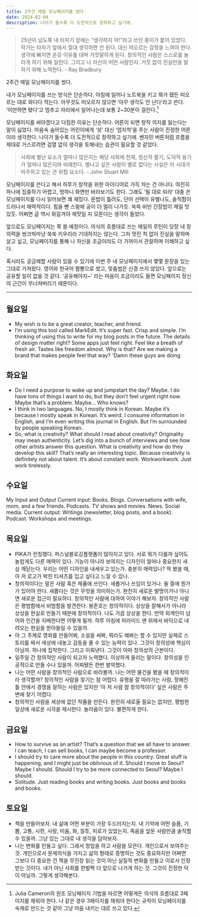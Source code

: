 ```yaml
---
title: 2주간 매일 모닝페이지를 썼다
date: 2024-02-04
description: 나이가 들수록 더 도전적으로 창작하고 싶기에.
---
```


> 25년이 넘도록 내 타자기 앞에는 “생각하지 마!”라고 쓰인 종이가 붙어 있었다. 작가는 타자기 앞에서 절대 생각하면 안 된다. 대신 떠오르는 감정을 느껴야 한다. 생각에 빠지면 온갖 이유를 대며 거짓말하게 된다. 창의적인 사람은 스스로를 놀라게 하기 위해 일한다. 그리고 나 자신이 어떤 사람인지. 거짓 없이 진실만을 말하기 위해 노력한다. - Ray Bradbury

2주간 매일 모닝페이지를 썼다.

내가 모닝페이지를 쓰는 방식은 단순하다. 아침에 일어나 노트북을 키고 뭐가 됐든 떠오르는 대로 와다다 적는다. 아무것도 떠오르지 않으면 ‘아무 생각도 안 난다’라고 쓴다. ‘이만하면 됐다’고 멈추고 자리에서 일어나는데 보통 2~30분이 걸린다.[^1]

[^1]: Julia Cameron의 원조 모닝페이지 기법을 따르면 어떻게든 의식의 흐름대로 3페이지를 채워야 한다. 나 같은 경우 3페이지를 채워야 한다는 규칙이 모닝페이지를 숙제로 만드는 것 같아 그냥 마음 내키는 대로 쓰고 있다.

모닝페이지를 써야겠다고 다짐한 이유는 단순하다. 어른이 되면 창작 의지를 잃는다는 말이 싫었다. 마음속 숨어있는 어린이에게 ‘쉿' 대신 ‘엄지척’을 주는 사람이 진정한 어른이라 생각한다. 나이가 들수록 더 도전적으로 창작하고 싶기에. 벤자민 버튼처럼 흐름을 제대로 거스르려면 검열 없이 생각을 토해내는 습관이 필요할 것 같았다.

> 사회에 별난 요소가 얼마나 많은지는 해당 사회에 천재, 정신적 활기, 도덕적 용기가 얼마나 많은지와 비례한다. 별나고 싶은 사람이 별로 없다는 사실은 이 시대가 마주하고 있는 큰 위험 요소다. - John Stuart Mill

모닝페이지를 쓴다고 해서 하루가 창작을 위한 아이디어로 가득 차는 건 아니다. 여전히 하나에 집중하기 어렵고, 멍하니 화면만 바라보기도 한다. 그래도 ‘될 대로 되라’ 대충 쓴 모닝페이지를 다시 읽어보면 꽤 재밌다. 문법이 틀려도, 단어 선택이 유별나도, 솔직함이 드러나서 매력적이다. 힘을 뺀 스윙에 공이 더 멀리 나가듯. 쓱쓱 비빈 간장밥이 제일 맛있듯. 어쩌면 글 역시 휘갈겨야 제맛일 지 모른다는 생각이 들었다.

앞으로도 모닝페이지는 쭉 쓸 예정이다. 의식의 흐름대로 쓰는 매일의 루틴이 당장 내 창의력을 씽크빅마냥 쑥쑥 키우리라 기대하지는 않는다. 그저 멋진 척 없이 진실을 말하며 살고 싶고, 모닝페이지를 통해 나 자신을 조금이라도 더 가까이서 관찰하며 이해하고 싶다.

혹시라도 궁금해할 사람이 있을 수 있기에 이번 주 내 모닝페이지에서 몇몇 문장을 있는 그대로 가져왔다. 영어와 한국어 짬뽕으로 썼고, 맞춤법은 신경 쓰지 않았다. 앞으로는 공유할 일이 없을 것 같다. ‘공유해야지~' 라는 마음이 조금이라도 들면 모닝페이지 정신의 근간이 무너져버리기 때문이다.

---

## 월요일
- My wish is to be a great creator, teacher, and friend.
- I’m using this tool called MarkEdit. It’s super fast. Crisp and simple. I’m thinking of using this to write for my blog posts in the future. The details of design matter right? Some apps just feel right. Feel like a breath of fresh air. Tastes like freedom almost. Why is that? Are we making a brand that makes people feel that way? 'Damn these guys are doing 

## 화요일
- Do I need a purpose to wake up and jumpstart the day? Maybe. I do have tons of things I want to do, but they don’t feel urgent right now. Maybe that’s a problem. Maybe… Who knows?
- I think in two languages. No, I mostly think in Korean. Maybe it’s because I mostly speak in Korean. It’s weird. I consume information in English, and I’m even writing this journal in English. But I’m surrounded by people speaking Korean.
- So, what is creativity? What should I read about creativity? Originality may mean authenticity. Let’s dig into a bunch of interviews and see how other artists answer this question. What is creativity and how do they develop this skill? That’s really an interesting topic. Because creativity is definitely not about talent. It’s about constant work. Workworkwork. Just work tirelessly.

## 수요일
My Input and Output
Current input:
Books.
Blogs.
Conversations with wife, mom, and a few friends.
Podcasts.
TV shows and movies.
News.
Social media.
Current output:
Writings (newsletter, blog posts, and a book).
Podcast.
Workshops and meetings.

## 목요일
- PIKA가 런칭했다. 퍼스널블로깅플랫폼이 많아지고 있다. 서로 뭐가 다를까 싶어도 놀랍게도 다른 매력이 있다. 기능이 아니라 보여지는 디자인이 얼마나 중요한지 새삼 깨닫는다. 우리는 어떤 디자인을 내세우고 있는가. 충분히 매력있나? 딱 봤을 때, 아 저 로고가 박힌 티셔츠를 입고 싶다고 느낄 수 있나.
- 창의적이다는 말은 사람 혹은 제품에 쓰인다. 새롭거나 쓰임이 있거나. 둘 중에 뭔가가 있어야 한다. 새롭다는 것은 무엇을 의미하는가. 완전히 새로운 발명이거나 아니면 새로운 접근이 필요하다. 창의적인 사람에 대하여 이야기 해보자. 창의적인 사람은 평범함에서 비범함을 발견한다. 봉준호는 창의적이다. 상상을 잘해서가 아니라 상상을 현실로 만들기 때문에 창의적이다. 나도 가끔 상상을 한다. 만약 외계인이 넘어와 인간을 지배한다면 어떻게 될까. 하루 아침에 피라미드 맨 위에서 바닥으로 내려오는 현실을 받아들일 수 있을까.
- 야 그 주제로 영화를 만들어봐, 소설을 써봐, 뭐라도 해봐는 할 수 있지만 실제로 스토리를 짜서 세상에 내놓고 감동을 줄 수 있는 능력이 있나. 그것이 창의성에 핵심이 아닐까. 하나에 집착한다. 그리고 이뤄낸다. 그것이 아마 창의성의 근본이다.
- 일주일 간 창의적인 사람이 되고자 노력했다. 이상하게 들리는 말이다. 창의성을 인공적으로 만들 수나 있을까. 어찌됐든 한번 발악했다.
- 나는 어떤 사람을 창의적인 사람으로 바라볼까. 나는 어떤 물건을 봤을 때 창의적이라 생각할까? 창의적인 사람을 찾기는 참 어렵다. 유행을 잘 따라가는 사람, 정해진 틀 안에서 경쟁을 잘하는 사람은 있지만 ‘아 저 사람 참 창의적이다’ 싶은 사람은 주변에 찾기 어렵다.
- 창의적인 사람을 세상에 없던 작품을 만든다. 완전히 새로울 필요는 없지만, 평범한 일상에 새로운 시각을 제시한다. 놀라움이 있다. 불편하게 한다.

## 금요일
- How to survive as an artist? That’s a question that we all have to answer. I can teach, I can sell books, I can maybe become a professor.
- I should try to care more about the people in this country. Great stuff is happening, and I might just be oblivious of it. Should I move to Seoul? Maybe I should. Should I try to be more connected to Seoul? Maybe I should.
- Solitude. Just reading books and writing books. Just books and books and books.

## 토요일
- 책을 만들어보자. 내 삶에 어떤 부분이 가장 두드러지는지. 내 기억에 어떤 슬픔, 기쁨, 고통, 시련, 사랑, 미움, 화, 질투, 피로가 있었는지. 죽음을 앞둔 사람만큼 솔직할 수 있을까. 그냥 있는 그대로 내 생각을 담아보자.
- 나는 변화를 만들고 싶다. 그래서 창업을 하고 사람을 모은다. 개인으로서 보여주는 것. 개인으로서 문제의식을 가지고 삶의 형태로 증명하는 것도 중요하지만 어쩌면 그보다 더 중요한 건 책을 무진장 읽는 것이 아닌 실질적 변화를 만들고 이로서 인정받는 것이다. 내가 아닌 사회를 한발짝 더 앞으로 나가게 하는 것. 그것이 진정한 덕이 아닐까. 그렇게 생각해본다.